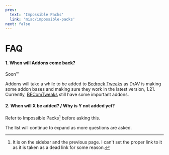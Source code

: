 ```yaml
---
prev:
  text: 'Impossible Packs'
  link: 'misc/impossible-packs'
next: false
---
```

# FAQ

#### 1. When will Addons come back?
  Soon™
    
  Addons will take a while to be added to [Bedrock Tweaks](https://bedrocktweaks.net) as DrAV is making some addon bases and making sure they work in the latest version, 1.21. Currently, [BEComTweaks](https://becomtweaks.github.io/behaviour-packs) still have some important addons.

#### 2.  When will X be added? / Why is Y not added yet?

  Refer to Impossible Packs[^1] before asking this.

The list will continue to expand as more questions are asked.

[^1]: It is on the sidebar and the previous page. I can't set the proper link to it as it is taken as a dead link for some reason.